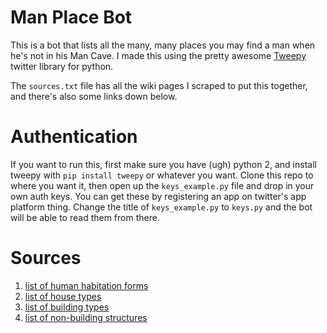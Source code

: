 # Man Place Bot
This is a bot that lists all the many, many places you may find a man when he's
not in his Man Cave. I made this using the pretty awesome
[Tweepy](http://www.tweepy.org/) twitter library for python.

The `sources.txt` file has all the wiki pages I scraped to
put this together, and there's also some links down below.

# Authentication
If you want to run this, first make sure you have (ugh) python 2, and install
tweepy with `pip install tweepy` or whatever you want. Clone this repo to where
you want it, then open up the `keys_example.py` file and drop in your own auth
keys. You can get these by registering an app on twitter's app platform thing.
Change the title of `keys_example.py` to `keys.py` and the bot will be able to
read them from there.

# Sources
1. [list of human habitation forms](https://en.wikipedia.org/wiki/List_of_human_habitation_forms)
1. [list of house types](https://en.wikipedia.org/wiki/List_of_house_types)
1. [list of building types](https://en.wikipedia.org/wiki/List_of_building_types)
1. [list of non-building structures](https://en.wikipedia.org/wiki/Nonbuilding_structure)
